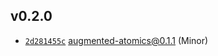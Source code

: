 ## v0.2.0

* [`2d281455c`](https://github.com/yamadapc/augmented-audio/commits/2d281455c) augmented-atomics@0.1.1 (Minor)

